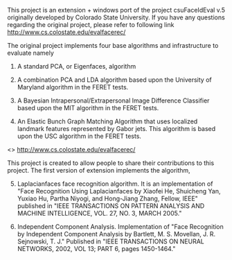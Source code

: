 This project is an extension + windows port of the project csuFaceIdEval v.5 originally developed by Colorado State University. If you have any questions regarding the original project, please refer to following link http://www.cs.colostate.edu/evalfacerec/


The original project implements four base algorithms and infrastructure to evaluate namely

1) A standard PCA, or Eigenfaces, algorithm

2) A combination PCA and LDA algorithm based upon the University of Maryland algorithm in the FERET tests.

3) A Bayesian Intrapersonal/Extrapersonal Image Difference Classifier based upon the MIT algorithm in the FERET tests.

4) An Elastic Bunch Graph Matching Algorithm that uses localized landmark features represented by Gabor jets. This algorithm is based upon the USC algorithm in the FERET tests.

<<TEXT FROM THE WEBSITE>> http://www.cs.colostate.edu/evalfacerec/


This project is created to allow people to share their contributions to this project. The first version of extension implements the algorithm,

5) Laplacianfaces face recognition algorithm. It is an implementation of "Face Recognition Using Laplacianfaces by Xiaofei He, Shuicheng Yan, Yuxiao Hu, Partha Niyogi, and Hong-Jiang Zhang, Fellow, IEEE" published in "IEEE TRANSACTIONS ON PATTERN ANALYSIS AND MACHINE INTELLIGENCE, VOL. 27, NO. 3, MARCH 2005."

6) Independent Component Analysis. Implementation of "Face Recognition by Independent Component Analysis by Bartlett, M. S. Movellan, J. R. Sejnowski, T. J." Published in "IEEE TRANSACTIONS ON NEURAL NETWORKS, 2002, VOL 13; PART 6, pages 1450-1464."